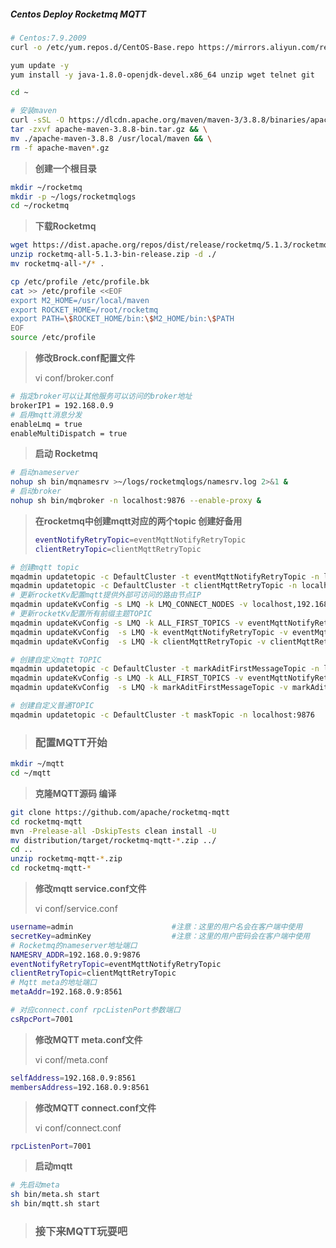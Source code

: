 ##### Centos Deploy Rocketmq MQTT

~~~sh
# Centos:7.9.2009
curl -o /etc/yum.repos.d/CentOS-Base.repo https://mirrors.aliyun.com/repo/Centos-7.repo

yum update -y
yum install -y java-1.8.0-openjdk-devel.x86_64 unzip wget telnet git

cd ~

# 安装maven
curl -sSL -O https://dlcdn.apache.org/maven/maven-3/3.8.8/binaries/apache-maven-3.8.8-bin.tar.gz && \
tar -zxvf apache-maven-3.8.8-bin.tar.gz && \
mv ./apache-maven-3.8.8 /usr/local/maven && \
rm -f apache-maven*.gz
~~~



> **创建一个根目录**

~~~sh
mkdir ~/rocketmq
mkdir -p ~/logs/rocketmqlogs
cd ~/rocketmq
~~~

> **下载Rocketmq**

~~~sh
wget https://dist.apache.org/repos/dist/release/rocketmq/5.1.3/rocketmq-all-5.1.3-bin-release.zip
unzip rocketmq-all-5.1.3-bin-release.zip -d ./
mv rocketmq-all-*/* . 
~~~


~~~sh
cp /etc/profile /etc/profile.bk
cat >> /etc/profile <<EOF
export M2_HOME=/usr/local/maven
export ROCKET_HOME=/root/rocketmq
export PATH=\$ROCKET_HOME/bin:\$M2_HOME/bin:\$PATH
EOF
source /etc/profile

~~~



> **修改Brock.conf配置文件**
>
> vi conf/broker.conf

~~~sh
# 指定broker可以让其他服务可以访问的broker地址
brokerIP1 = 192.168.0.9
# 启用mqtt消息分发
enableLmq = true
enableMultiDispatch = true
~~~

> **启动 Rocketmq**

~~~sh
# 启动nameserver
nohup sh bin/mqnamesrv >~/logs/rocketmqlogs/namesrv.log 2>&1 &
# 启动broker
nohup sh bin/mqbroker -n localhost:9876 --enable-proxy &
~~~

> **在rocketmq中创建mqtt对应的两个topic 创建好备用**
>
> ```sh
> eventNotifyRetryTopic=eventMqttNotifyRetryTopic
> clientRetryTopic=clientMqttRetryTopic
> ```

```sh
# 创建mqtt topic 
mqadmin updatetopic -c DefaultCluster -t eventMqttNotifyRetryTopic -n localhost:9876
mqadmin updatetopic -c DefaultCluster -t clientMqttRetryTopic -n localhost:9876
# 更新rocketKv配置mqtt提供外部可访问的路由节点IP
mqadmin updateKvConfig -s LMQ -k LMQ_CONNECT_NODES -v localhost,192.168.0.9,172.23.0.1 -n localhost:9876
# 更新rocketKv配置所有前缀主题TOPIC 
mqadmin updateKvConfig -s LMQ -k ALL_FIRST_TOPICS -v eventMqttNotifyRetryTopic,clientMqttRetryTopic,markAditFirstMessageTopic -n localhost:9876
mqadmin updateKvConfig  -s LMQ -k eventMqttNotifyRetryTopic -v eventMqttNotifyRetryTopic/+  -n localhost:9876
mqadmin updateKvConfig  -s LMQ -k clientMqttRetryTopic -v clientMqttRetryTopic/+  -n localhost:9876
```

~~~sh
# 创建自定义mqtt TOPIC
mqadmin updatetopic -c DefaultCluster -t markAditFirstMessageTopic -n localhost:9876
mqadmin updateKvConfig -s LMQ -k ALL_FIRST_TOPICS -v eventMqttNotifyRetryTopic,clientMqttRetryTopic,markAditFirstMessageTopic -n localhost:9876
mqadmin updateKvConfig  -s LMQ -k markAditFirstMessageTopic -v markAditFirstMessageTopic/+ -n localhost:9876

# 创建自定义普通TOPIC
mqadmin updatetopic -c DefaultCluster -t maskTopic -n localhost:9876
~~~



> ### 配置MQTT开始

~~~sh
mkdir ~/mqtt
cd ~/mqtt
~~~



> **克隆MQTT源码 编译**

~~~sh
git clone https://github.com/apache/rocketmq-mqtt
cd rocketmq-mqtt 
mvn -Prelease-all -DskipTests clean install -U 
mv distribution/target/rocketmq-mqtt-*.zip ../ 
cd ..
unzip rocketmq-mqtt-*.zip
cd rocketmq-mqtt-*
~~~

> **修改mqtt service.conf文件**
>
> vi conf/service.conf

~~~sh
username=admin                     	#注意：这里的用户名会在客户端中使用
secretKey=adminKey                	#注意：这里的用户密码会在客户端中使用
# Rocketmq的nameserver地址端口
NAMESRV_ADDR=192.168.0.9:9876
eventNotifyRetryTopic=eventMqttNotifyRetryTopic
clientRetryTopic=clientMqttRetryTopic
# Mqtt meta的地址端口
metaAddr=192.168.0.9:8561

# 对应connect.conf rpcListenPort参数端口
csRpcPort=7001
~~~

> **修改MQTT meta.conf文件**
>
> vi conf/meta.conf

~~~sh
selfAddress=192.168.0.9:8561
membersAddress=192.168.0.9:8561
~~~

> **修改MQTT connect.conf文件**
>
> vi conf/connect.conf

~~~sh
rpcListenPort=7001
~~~



> **启动mqtt**

~~~sh
# 先启动meta
sh bin/meta.sh start
sh bin/mqtt.sh start
~~~

> ### 接下来MQTT玩耍吧
